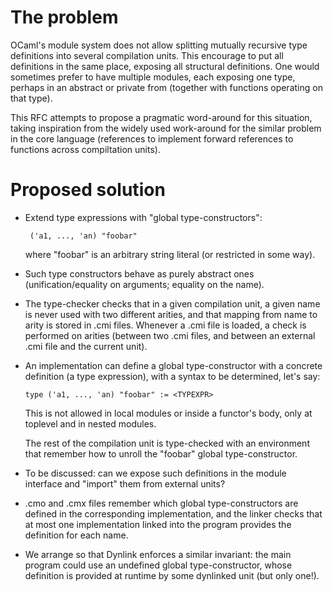 # The problem

OCaml's module system does not allow splitting mutually recursive type
definitions into several compilation units.  This encourage to put all
definitions in the same place, exposing all structural
definitions. One would sometimes prefer to have multiple modules, each
exposing one type, perhaps in an abstract or private from (together
with functions operating on that type).

This RFC attempts to propose a pragmatic word-around for this
situation, taking inspiration from the widely used work-around for the
similar problem in the core language (references to implement forward
references to functions across compiltation units).


# Proposed solution

- Extend type expressions with "global type-constructors":

       ('a1, ..., 'an) "foobar"

  where "foobar" is an arbitrary string literal (or restricted in some way).

- Such type constructors behave as purely abstract ones (unification/equality
  on arguments; equality on the name).

- The type-checker checks that in a given compilation unit, a given
  name is never used with two different arities, and that mapping
  from name to arity is stored in .cmi files. Whenever a .cmi file
  is loaded, a check is performed on arities (between two .cmi files,
  and between an external .cmi file and the current unit).

- An implementation can define a global type-constructor with a concrete
  definition (a type expression), with a syntax to be determined, let's say:

      type ('a1, ..., 'an) "foobar" := <TYPEXPR>

  This is not allowed in local modules or inside a functor's body,
  only at toplevel and in nested modules.

  The rest of the compilation unit is type-checked with an environment
  that remember how to unroll the "foobar" global type-constructor.

- To be discussed: can we expose such definitions in the module interface
  and "import" them from external units?

- .cmo and .cmx files remember which global type-constructors are defined
  in the corresponding implementation, and the linker checks that at most
  one implementation linked into the program provides the definition
  for each name.

- We arrange so that Dynlink enforces a similar invariant: the main program
  could use an undefined global type-constructor, whose definition is
  provided at runtime by some dynlinked unit (but only one!).
